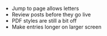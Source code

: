 * Jump to page allows letters
* Review posts before they go live
* PDF styles are still a bit off
* Make entries longer on larger screen

